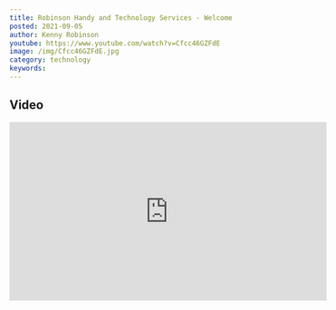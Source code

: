 ```yaml
---
title: Robinson Handy and Technology Services - Welcome
posted: 2021-09-05
author: Kenny Robinson
youtube: https://www.youtube.com/watch?v=Cfcc46GZFdE
image: /img/Cfcc46GZFdE.jpg
category: technology
keywords: 
---
```


## Video

<iframe width="560" height="315" src="https://www.youtube.com/embed/Cfcc46GZFdE" frameborder="0" allow="autoplay; encrypted-media" allowfullscreen class="youtube"></iframe>

